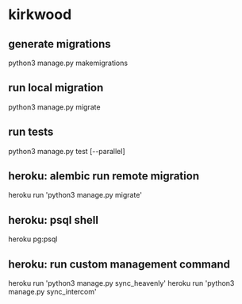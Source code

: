 # kirkwood

## generate migrations
python3 manage.py makemigrations

## run local migration
python3 manage.py migrate

## run tests
python3 manage.py test [--parallel]

## heroku: alembic run remote migration
heroku run 'python3 manage.py migrate'

## heroku: psql shell
heroku pg:psql

## heroku: run custom management command
heroku run 'python3 manage.py sync_heavenly'
heroku run 'python3 manage.py sync_intercom'
